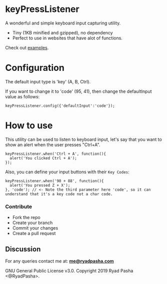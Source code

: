 # keyPressListener
A wonderful and simple keyboard input capturing utility.

* Tiny (1KB minified and gzipped), no dependency
* Perfect to use in websites that have alot of functions.

Check out [examples](https://github.com/RyadPasha/keyPressListener/blob/master/examples/index.html).

Configuration
==========
The default input type is 'key' (A, B, Ctrl).

If you want to change it to 'code' (95, 41), then change the defaultInput value as follows:
```
keyPressListener.config({'defaultInput':'code'});
```

How to use
==========
This utility can be used to listen to keyboard input, let's say that you want to show an alert when the user presses "Ctrl+A".

```
keyPressListener.when('Ctrl + A', function(){
  alert('You clicked Ctrl + A');
});
```

Also, you can define your input buttons with their `Key Codes`:

```
keyPressListener.when('90 + 88', function(){
  alert('You pressed Z + X');
}, 'code'); // <- Note the third parameter here 'code', so it can understand that it's a key code not a char code.
```

### Contribute

* Fork the repo
* Create your branch
* Commit your changes
* Create a pull request

## Discussion
For any queries contact me at: **me@ryadpasha.com**



GNU General Public License v3.0. Copyright 2019 Ryad Pasha <@RyadPasha>.
